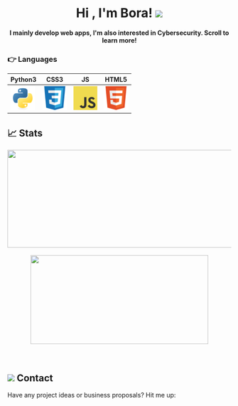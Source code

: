 <h1 align="center">Hi , I'm Bora! <img src="https://media.giphy.com/media/hvRJCLFzcasrR4ia7z/giphy.gif" width="35"></h1>


<p align="center"><b>I mainly develop web apps, I'm also interested in Cybersecurity. Scroll to learn more!</b></p>







### 👉 Languages

| Python3 | CSS3 | JS | HTML5 | 
|----------|----------|----------|-----|
|  <img src="https://github.com/devicons/devicon/blob/master/icons/python/python-original.svg" title="Python"  alt="Python" width="55" height="55"/> |  <img src="https://github.com/devicons/devicon/blob/master/icons/css3/css3-original.svg" title="CSS3"  alt="CSS3" width="55" height="55"/> |  <img src="https://github.com/devicons/devicon/blob/master/icons/javascript/javascript-original.svg" title="JavaScript" alt="JavaScript" width="55" height="55"/> |  <img src="https://github.com/devicons/devicon/blob/master/icons/html5/html5-original.svg" title="HTML5" alt="HTML5" width="55" height="55"/>| 


	
	
## 📈 Stats

<p align="center">
  <img width="800" height="220" src="https://streak-stats.demolab.com?user=sammorozov&theme=highcontrast&hide_border=true&border_radius=5&card_width=800">
</p>

<p align="center">

  <!--<img width="600" height="200" src="https://github-readme-stats.vercel.app/api?username=boraofficial&show_icons=true&theme=vision-friendly-dark">-->
  <img width="400" height="200" src="https://github-readme-stats.vercel.app/api/top-langs/?username=boraofficial&size_weight=0.0005&count_weight=0.3&layout=compact&theme=vision-friendly-dark">
</p>

<br>
	
	
	
	
## <img src="https://media.giphy.com/media/iY8CRBdQXODJSCERIr/giphy.gif" width="30px"> Contact

<p>Have any project ideas or business proposals? Hit me up:
<!--<p align="center">
	<a href="mailto:contact.boraofficial@gmail.com"><img img src="https://img.shields.io/badge/Gmail-%23EA4335.svg?logo=gmail&logoColor=white" alt="Gmail"/></a>
	
	-->





